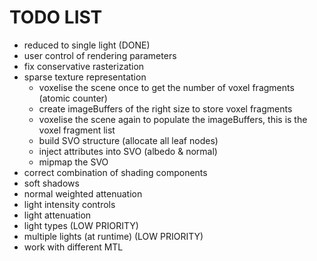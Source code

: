 # TODO LIST
- reduced to single light (DONE)
- user control of rendering parameters
- fix conservative rasterization
- sparse texture representation
  - voxelise the scene once to get the number of voxel fragments (atomic counter)
  - create imageBuffers of the right size to store voxel fragments
  - voxelise the scene again to populate the imageBuffers, this is the voxel fragment list
  - build SVO structure (allocate all leaf nodes)
  - inject attributes into SVO (albedo & normal)
  - mipmap the SVO
- correct combination of shading components
- soft shadows
- normal weighted attenuation
- light intensity controls
- light attenuation
- light types (LOW PRIORITY)
- multiple lights (at runtime) (LOW PRIORITY)
- work with different MTL
